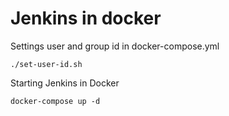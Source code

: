 # Jenkins in docker

Settings user and group id in docker-compose.yml
```
./set-user-id.sh
```
Starting Jenkins in Docker
```
docker-compose up -d
```

